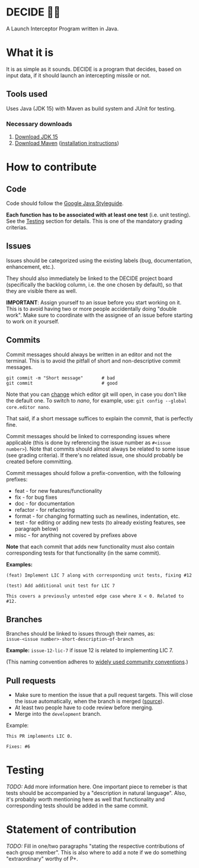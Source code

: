 # DECIDE 🚀💥
A Launch Interceptor Program written in Java.

# What it is
It is as simple as it sounds. DECIDE is a program that decides, based on input data, if it should launch an intercepting missile or not.

## Tools used

Uses Java (JDK 15) with Maven as build system and JUnit for testing.

### Necessary downloads

1. [Download JDK 15](https://www.oracle.com/se/java/technologies/javase-downloads.html)
2. [Download Maven](https://maven.apache.org/download.cgi) ([installation instructions](https://maven.apache.org/install.html))

# How to contribute

## Code

Code should follow the [Google Java Styleguide](https://google.github.io/styleguide/javaguide.html).

**Each function has to be associated with at least one test** (i.e. unit testing). See the [Testing](#testing) section for details. This is one of the mandatory grading criterias.

## Issues

Issues should be categorized using the existing labels (bug, documentation, enhancement, etc.).

They should also immediately be linked to the DECIDE project board (specifically the backlog column, i.e. the one chosen by default), so that they are visible there as well.

**IMPORTANT**: Assign yourself to an issue before you start working on it. This is to avoid having two or more people accidentally doing "double work". Make sure to coordinate with the assignee of an issue before starting to work on it yourself.

## Commits

Commit messages should always be written in an editor and not the terminal. This is to avoid the pitfall of short and non-descriptive commit messages.

```
git commit -m "Short message"       # bad
git commit                          # good
```

Note that you can [change](https://git-scm.com/book/en/v2/Customizing-Git-Git-Configuration#_core_editor) which editor git will open, in case you don't like the default one. To switch to *nano*, for example, use: `git config --global core.editor nano`.

That said, if a short message suffices to explain the commit, that is perfectly fine.

Commit messages should be linked to corresponding issues where applicable (this is done by referencing the issue number as `#<issue number>`). Note that commits should almost always be related to some issue (see grading criteria). If there's no related issue, one should probably be created before committing.

Commit messages should follow a prefix-convention, with the following prefixes:
* feat - for new features/functionality
* fix - for bug fixes
* doc - for documentation
* refactor - for refactoring
* format - for changing formatting such as newlines, indentation, etc.
* test - for editing or adding new tests (to already existing features, see paragraph below)
* misc - for anything not covered by prefixes above

**Note** that each commit that adds new functionality must also contain corresponding tests for that functionality (in the same commit).

**Examples:**

```
(feat) Implement LIC 7 along with corresponding unit tests, fixing #12
```

```
(test) Add additional unit test for LIC 7

This covers a previously untested edge case where X < 0. Related to #12.
```

## Branches

Branches should be linked to issues through their names, as:  
`issue-<issue number>-short-description-of-branch`

**Example:** `issue-12-lic-7` if issue 12 is related to implementing LIC 7.

(This naming convention adheres to [widely used community conventions](https://github.com/agis/git-style-guide#branches).)

## Pull requests

* Make sure to mention the issue that a pull request targets. This will close the issue automatically, when the branch is merged ([source](https://docs.github.com/en/github/managing-your-work-on-github/linking-a-pull-request-to-an-issue#linking-a-pull-request-to-an-issue-using-a-keyword)).
* At least two people have to code review before merging.
* Merge into the `development` branch.

Example:
```
This PR implements LIC 0.

Fixes: #6
```

# Testing

*TODO:* Add more information here. One important piece to remeber is that tests should be accompanied by a "description in natural language". Also, it's probably worth mentioning here as well that functionality and corresponding tests should be added in the same commit.

# Statement of contribution
*TODO:* Fill in one/two paragraphs "stating the respective contributions of each group member". This is also where to add a note if we do something "extraordinary" worthy of P+.
